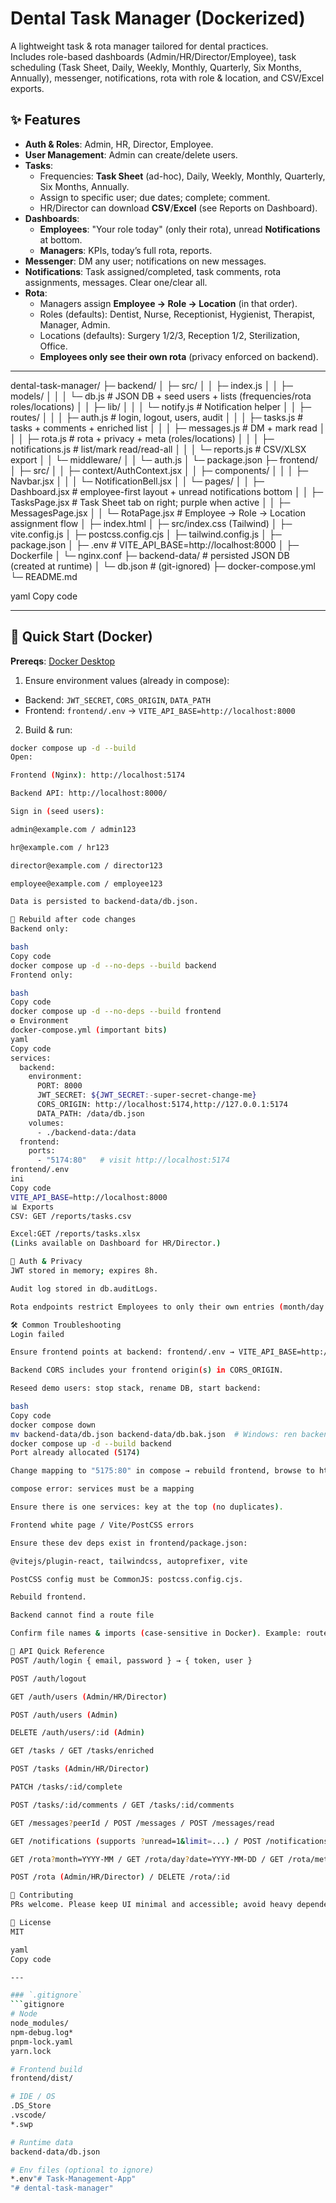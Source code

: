 # Dental Task Manager (Dockerized)

A lightweight task & rota manager tailored for dental practices.  
Includes role-based dashboards (Admin/HR/Director/Employee), task scheduling (Task Sheet, Daily, Weekly, Monthly, Quarterly, Six Months, Annually), messenger, notifications, rota with role & location, and CSV/Excel exports.

## ✨ Features
- **Auth & Roles**: Admin, HR, Director, Employee.
- **User Management**: Admin can create/delete users.
- **Tasks**:
  - Frequencies: **Task Sheet** (ad-hoc), Daily, Weekly, Monthly, Quarterly, Six Months, Annually.
  - Assign to specific user; due dates; complete; comment.
  - HR/Director can download **CSV**/**Excel** (see Reports on Dashboard).
- **Dashboards**:
  - **Employees**: "Your role today" (only their rota), unread **Notifications** at bottom.
  - **Managers**: KPIs, today’s full rota, reports.
- **Messenger**: DM any user; notifications on new messages.
- **Notifications**: Task assigned/completed, task comments, rota assignments, messages. Clear one/clear all.
- **Rota**:
  - Managers assign **Employee → Role → Location** (in that order).
  - Roles (defaults): Dentist, Nurse, Receptionist, Hygienist, Therapist, Manager, Admin.
  - Locations (defaults): Surgery 1/2/3, Reception 1/2, Sterilization, Office.
  - **Employees only see their own rota** (privacy enforced on backend).

---

dental-task-manager/
├─ backend/
│ ├─ src/
│ │ ├─ index.js
│ │ ├─ models/
│ │ │ └─ db.js # JSON DB + seed users + lists (frequencies/rota roles/locations)
│ │ ├─ lib/
│ │ │ └─ notify.js # Notification helper
│ │ ├─ routes/
│ │ │ ├─ auth.js # login, logout, users, audit
│ │ │ ├─ tasks.js # tasks + comments + enriched list
│ │ │ ├─ messages.js # DM + mark read
│ │ │ ├─ rota.js # rota + privacy + meta (roles/locations)
│ │ │ ├─ notifications.js # list/mark read/read-all
│ │ │ └─ reports.js # CSV/XLSX export
│ │ └─ middleware/
│ │ └─ auth.js
│ └─ package.json
├─ frontend/
│ ├─ src/
│ │ ├─ context/AuthContext.jsx
│ │ ├─ components/
│ │ │ ├─ Navbar.jsx
│ │ │ └─ NotificationBell.jsx
│ │ └─ pages/
│ │ ├─ Dashboard.jsx # employee-first layout + unread notifications bottom
│ │ ├─ TasksPage.jsx # Task Sheet tab on right; purple when active
│ │ ├─ MessagesPage.jsx
│ │ └─ RotaPage.jsx # Employee → Role → Location assignment flow
│ ├─ index.html
│ ├─ src/index.css (Tailwind)
│ ├─ vite.config.js
│ ├─ postcss.config.cjs
│ ├─ tailwind.config.js
│ ├─ package.json
│ ├─ .env # VITE_API_BASE=http://localhost:8000
│ ├─ Dockerfile
│ └─ nginx.conf
├─ backend-data/ # persisted JSON DB (created at runtime)
│ └─ db.json # (git-ignored)
├─ docker-compose.yml
└─ README.md

yaml
Copy code

---

## 🚀 Quick Start (Docker)

**Prereqs**: [Docker Desktop](https://www.docker.com/products/docker-desktop/)

1) Ensure environment values (already in compose):
- Backend: `JWT_SECRET`, `CORS_ORIGIN`, `DATA_PATH`
- Frontend: `frontend/.env` → `VITE_API_BASE=http://localhost:8000`

2) Build & run:
```bash
docker compose up -d --build
Open:

Frontend (Nginx): http://localhost:5174

Backend API: http://localhost:8000/

Sign in (seed users):

admin@example.com / admin123

hr@example.com / hr123

director@example.com / director123

employee@example.com / employee123

Data is persisted to backend-data/db.json.

🔁 Rebuild after code changes
Backend only:

bash
Copy code
docker compose up -d --no-deps --build backend
Frontend only:

bash
Copy code
docker compose up -d --no-deps --build frontend
⚙️ Environment
docker-compose.yml (important bits)
yaml
Copy code
services:
  backend:
    environment:
      PORT: 8000
      JWT_SECRET: ${JWT_SECRET:-super-secret-change-me}
      CORS_ORIGIN: http://localhost:5174,http://127.0.0.1:5174
      DATA_PATH: /data/db.json
    volumes:
      - ./backend-data:/data
  frontend:
    ports:
      - "5174:80"   # visit http://localhost:5174
frontend/.env
ini
Copy code
VITE_API_BASE=http://localhost:8000
📊 Exports
CSV: GET /reports/tasks.csv

Excel:GET /reports/tasks.xlsx
(Links available on Dashboard for HR/Director.)

🔐 Auth & Privacy
JWT stored in memory; expires 8h.

Audit log stored in db.auditLogs.

Rota endpoints restrict Employees to only their own entries (month/day views).

🛠️ Common Troubleshooting
Login failed

Ensure frontend points at backend: frontend/.env → VITE_API_BASE=http://localhost:8000 and rebuild frontend.

Backend CORS includes your frontend origin(s) in CORS_ORIGIN.

Reseed demo users: stop stack, rename DB, start backend:

bash
Copy code
docker compose down
mv backend-data/db.json backend-data/db.bak.json  # Windows: ren backend-data\db.json db.bak.json
docker compose up -d --build backend
Port already allocated (5174)

Change mapping to "5175:80" in compose → rebuild frontend, browse to http://localhost:5175.

compose error: services must be a mapping

Ensure there is one services: key at the top (no duplicates).

Frontend white page / Vite/PostCSS errors

Ensure these dev deps exist in frontend/package.json:

@vitejs/plugin-react, tailwindcss, autoprefixer, vite

PostCSS config must be CommonJS: postcss.config.cjs.

Rebuild frontend.

Backend cannot find a route file

Confirm file names & imports (case-sensitive in Docker). Example: routes/notifications.js exists and is imported in src/index.js.

🧪 API Quick Reference
POST /auth/login { email, password } → { token, user }

POST /auth/logout

GET /auth/users (Admin/HR/Director)

POST /auth/users (Admin)

DELETE /auth/users/:id (Admin)

GET /tasks / GET /tasks/enriched

POST /tasks (Admin/HR/Director)

PATCH /tasks/:id/complete

POST /tasks/:id/comments / GET /tasks/:id/comments

GET /messages?peerId / POST /messages / POST /messages/read

GET /notifications (supports ?unread=1&limit=...) / POST /notifications/read / POST /notifications/read-all

GET /rota?month=YYYY-MM / GET /rota/day?date=YYYY-MM-DD / GET /rota/meta

POST /rota (Admin/HR/Director) / DELETE /rota/:id

🤝 Contributing
PRs welcome. Please keep UI minimal and accessible; avoid heavy dependencies.

📝 License
MIT

yaml
Copy code

---

### `.gitignore`
```gitignore
# Node
node_modules/
npm-debug.log*
pnpm-lock.yaml
yarn.lock

# Frontend build
frontend/dist/

# IDE / OS
.DS_Store
.vscode/
*.swp

# Runtime data
backend-data/db.json

# Env files (optional to ignore)
*.env"# Task-Management-App" 
"# dental-task-manager" 

